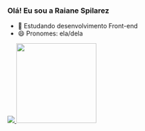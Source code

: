 ### Olá! Eu sou a Raiane Spilarez 

- 🌱 Estudando desenvolvimento Front-end
- 😄 Pronomes: ela/dela


<div>
  <a href="https://github.com/raispilarez">
  <img heigth="180em" src="https://github-readme-stats.vercel.app/api?username=raispilarez&show_icons=true&theme=neon"/>
  <img height="180em" src="https://github-readme-stats.vercel.app/api/top-langs?username=raispilarez&layout=compact&langs_count=8&theme=neon"/>
</div>

##


